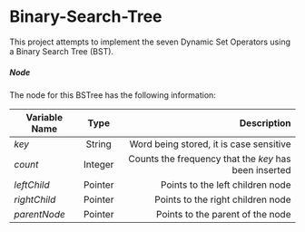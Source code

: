 # Binary-Search-Tree
This project attempts to implement the seven Dynamic Set Operators using a Binary Search Tree (BST). 

##### Node

The node for this BSTree has the following information:

|Variable Name|Type           |Description  |
|-------------|:-------------:|------------:|
|*key*        |String         |Word being stored, it is case sensitive              | 
|*count*      |Integer        |Counts the frequency that the *key* has been inserted|
|*leftChild*  |Pointer        |Points to the left children node                     | 
|*rightChild* |Pointer        |Points to the right children node                    |
|*parentNode* |Pointer        |Points to the parent of the node                     |


